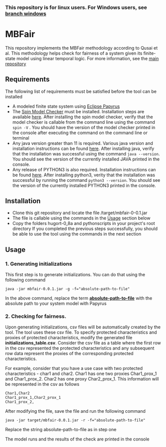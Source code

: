 ### This repository is for linux users. For Windows users, see [branch windows](https://github.com/QRamadan/MBFair/tree/windows)
# MBFair
This repository implements the MBFair methodology according to Qusai et al. This methodology helps check for fairness of a system given its finite-state model using linear temporal logic. For more information, see the [main repository](https://github.com/QRamadan/MBFair/tree/master)
## Requirements
The following list of requirements must be satisfied before the tool can be installed
- A modeled finite state system using [Eclipse Papyrus](https://www.eclipse.org/papyrus/)
- The [Spin Model Checker](https://spinroot.com/spin/whatispin.html) must be installed. Installation steps are available [here](https://spinroot.com/spin/Man/README.html#S1). After installing the spin model checker, verify that the model checker is callable from the command line using the command ```spin -V``` . You should have the version of the model checker printed in the console after executing the command on the command line or terminal
- Any java version greater than 11 is required. Various java version and installation instructions can be found [here](https://docs.oracle.com/en/java/javase/index.html). After installing java, verify that the installation was successful using the command ```java --version```. You should see the version of the currently installed JAVA printed in the console.
- Any release of PYTHON3 is also required. Installation instructions can be found [here](https://www.scaler.com/topics/python/install-python-on-linux/). After installing python3, verity that the installation was successful by running the command ```python3 --version```. You should see the version of the currently installed PYTHON3 printed in the console.
## Installation
- Clone this git repository and locate the file /target/mbfair-0-0.1.jar
- The file is callable using the commands in the [Usage](#usage) section below
- Copy the folders hugort-0_8a and pythonscripts in your project's root directory
If you completed the previous steps successfully, you should be able to use the tool using the commands in the next section

## <section id="usage"> Usage </section>
### 1. Generating initializations
This first step is to generate initializations. You can do that using the following command
```
java -jar mbfair-0.0.1.jar -g -f="absolute-path-to-file"
```
In the above command, replace the term <strong><ins>absolute-path-to-file</ins></strong> with the absolute path to your system model with Papyrus

### 2. Checking for fairness.

Upon generating initializations, csv files will be automatically created by the tool. The tool uses these csv file. To specify protected characteristics and proxies of protected characteristics, modify the generated file <strong>initializations_table.csv</strong>. Consider the csv file as a table where the first row in the csv represented the protected characteristics and any subsequent row data represent the proxies of the corresponding protected characteristics.

For example, consider that you have a use case with two protected characteristics - char1 and char2. Char1 has one two proxies Char1_prox_1 and Char1_prox_2. Char2 has one proxy Char2_prox_1. This information will be represented in the csv as follows
```
Char1,Char2
Char1_prox_1,Char2_prox_1
Char1_prox_2,
```

After modifying the file, save the file and run the following command
```
java -jar target/mbfair-0.0.1.jar -r -f="absolute-path-to-file"
```
Replace the string absolute-path-to-file as in step one

The model runs and the results of the check are printed in the console





